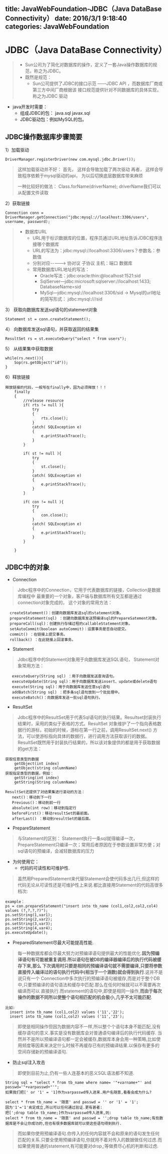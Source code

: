 title: JavaWebFoundation-JDBC（Java DataBase Connectivity）
date: 2016/3/1 9:18:40               
categories: JavaWebFoundation
---

# JDBC（Java DataBase Connectivity）  #
>- Sun公司为了简化对数据库的操作，定义了一套Java操作数据库的规范，称之为JDBC。
>- 既然是规范：
>   - Sun公司提供了JDBC的接口示范 ——JDBC API ，而数据库厂商或第三方中间厂商根据该
>     接口规范提供针对不同数据库的具体实现，称之为JDBC 驱动

- java开发时需要：
    - 组成JDBC的包： java.sql  javax.sql
    - JDBC驱动包：例如MySQL的包。

## JDBC操作数据库步骤简要 ##

1）加载驱动
	
	DriverManager.registerDriver(new com.mysql.jdbc.Driver());   

> 这样加载驱动并不好：
> 首先， 这样会导致加载了两次驱动
> 再者， 这样会导致程序依赖于mysql驱动的api， 为以后切换底层数据库带来麻烦
> 
> 一种比较好的做法：
> 	Class.forName(driverName);
> 	driverName我们可以从配置文件读取

2）获取链接

	Connection conn = DriverManager.getConnection("jdbc:mysql://localhost:3306/users", username, password);  

>- 数据库URL
>   - URL用于标识数据库的位置，程序员通过URL地址告诉JDBC程序连接哪个数据库
>   - URL的写法为：jdbc:mysql://localhost:3306/users？参数名：参数值
>   - 分别对应-----> 协对议  子协议    主机：端口    数据库
>   - 常用数据库URL地址的写法：
>      - Oracle写法：jdbc:oracle:thin:@localhost:1521:sid
>      - SqlServer—jdbc:microsoft:sqlserver://localhost:1433; DatabaseName=sid
>      - MySql—jdbc:mysql://localhost:3306/sid  -> 
>        Mysql的url地址的简写形式： jdbc:mysql:///sid


3） 获取向数据库发送sql语句的statement对象
	
	Statement st = conn.createStatement();
	
4） 向数据库发送sql语句，并获取返回的结果集

	ResultSet rs = st.executeQuery("select * from users");

5） 从结果集中获取数据
	
	while(rs.next()){
		Sop(rs.getObject("id"));
	}
	
6）释放链接

	释放链接的代码，一般写在finally中，因为必须释放！！！
		finally
		{
			//release resource
			if( rts != null ){
				try
				{
					rts.close();
				}
				catch( SQLException e)
				{
					e.printStackTrace();
				}
			}
			
			if( st != null ){
				try
				{
					st.close();
				}
				catch( SQLException e)
				{
					e.printStackTrace();
				}
			}

			if( con != null ){
				try
				{
					con.close();	
				}
				catch( SQLException e)
				{
					e.printStackTrace();
				}
			}
		
		}

## JDBC中的对象 ##

* Connection
 
> Jdbc程序中的Connection，它用于代表数据库的链接，Collection是数据库编程中
> 最重要的一个对象，客户端与数据库所有交互都是通过connection对象完成的，
> 这个对象的常用方法：

	  createStatement()：创建向数据库发送sql的statement对象。
	  prepareStatement(sql) ：创建向数据库发送预编译sql的PrepareSatement对象。
	  prepareCall(sql)：创建执行存储过程的callableStatement对象。
	  setAutoCommit(boolean autoCommit)：设置事务是否自动提交。
	  commit() ：在链接上提交事务。
	  rollback() ：在此链接上回滚事务。
 
* Statement
 
> Jdbc程序中的Statement对象用于向数据库发送SQL语句， Statement对象常用方法：
 
	   executeQuery(String sql) ：用于向数据发送查询语句。
	   executeUpdate(String sql)：用于向数据库发送insert、update或delete语句
	   execute(String sql)：用于向数据库发送任意sql语句
	   addBatch(String sql) ：把多条sql语句放到一个批处理中。
	   executeBatch()：向数据库发送一批sql语句执行。
 
* ResultSet
 
> Jdbc程序中的ResultSet用于代表Sql语句的执行结果。Resultset封装执行结果时，采用的类似于表格的方式。ResultSet 对象维护了一个指向表格数据行的游标，初始的时候，游标在第一行之前，调用ResultSet.next() 方法，可以使游标指向具体的数据行，进行调用方法获取该行的数据。
> ResultSet既然用于封装执行结果的，所以该对象提供的都是用于获取数据的get方法：
	 
	获取任意类型的数据
	    getObject(int index)
	    getObject(string columnName)
	获取指定类型的数据，例如：
	    getString(int index)
	    getString(String columnName)
	 
	ResultSet还提供了对结果集进行滚动的方法：
	   next()：移动到下一行
	   Previous()：移动到前一行
	   absolute(int row)：移动到指定行
	   beforeFirst()：移动resultSet的最前面。
	   afterLast() ：移动到resultSet的最后面。

* PrepareStatement

> 与Statement的区别： Statement执行一条sql就得编译一次，PrepareStatement只编译一次；常用后者原因在于参数设置非常方便；对sql语句的预编译，会减轻数据库的压力

- 为何使用它：
   - 代码的可读性和可维护性.

> 虽然用PreparedStatement来代替Statement会使代码多出几行,但这样的代码无论从可读性还是可维护性上来说.都比直接用Statement的代码高很多档次:

	example：
	ps = con.prepareStatement("insert into tb_name (col1,col2,col2,col4) values (?,?,?,?)");
	ps.setString(1,var1);
	ps.setString(2,var2);
	ps.setString(3,var3);
	ps.setString(4,var4);
	ps.executeUpdate();

   - PreparedStatement尽最大可能提高性能.
  
> 每一种数据库都会尽最大努力对预编译语句提供最大的性能优化.**因为预编译语句有可能被重复调用.所以语句在被DB的编译器编译后的执行代码被缓存下来,那么 下次调用时只要是相同的预编译语句就不需要编译,只要将参数直接传入编译过的语句执行代码中(相当于一个涵数)就会得到执行**.这并不是说只有一个 Connection中多次执行的预编译语句被缓存,而是对于整个DB中,只要预编译的语句语法和缓存中匹配.那么在任何时候就可以不需要再次编译而可以 直接执行.而statement的语句中,即使是相同一操作,**而由于每次操作的数据不同所以使整个语句相匹配的机会极小,几乎不太可能匹配**.

	比如:
	  insert into tb_name (col1,col2) values ('11','22');
	  insert into tb_name (col1,col2) values ('11','23');

> 即使是相同操作但因为数据内容不一样,所以整个个语句本身不能匹配,没有缓存语句的意义.事实是没有数据库会对普通语句编译后的执行代码缓存.
>  当然并不是所以预编译语句都一定会被缓存,数据库本身会用一种策略,比如使用频度等因素来决定什么时候不再缓存已有的预编译结果.以保存有更多的空间存储新的预编译语句.

- 防止sql注入攻击

> 即使到目前为止,仍有一些人连基本的恶义SQL语法都不知道.

	String sql = "select * from tb_name where name= '"+varname+"' and passwd='"+varpasswd+"'";
	如果我们把[' or '1' = '1]作为varpasswd传入进来.用户名随意,看看会成为什么?

	select * from tb_name = '随意' and passwd = '' or '1' = '1';
	因为'1'='1'肯定成立,所以可以任何通过验证.更有甚者:
	把[';drop table tb_name;]作为varpasswd传入进来,则:
	select * from tb_name = '随意' and passwd = '';drop table tb_name;有些数据库是不会让你成功的,但也有很多数据库就可以使这些语句得到执行.

> 而如果你使用预编译语句.你传入的任何内容就不会和原来的语句发生任何匹配的关系.只要全使用预编译语句,你就用不着对传入的数据做任何过虑.而如果使用普通的statement,有可能要对drop,;等做费尽心机的判断和过虑.